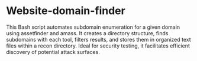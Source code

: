 # Website-domain-finder
This Bash script automates subdomain enumeration for a given domain using assetfinder and amass. It creates a directory structure, finds subdomains with each tool, filters results, and stores them in organized text files within a recon directory. Ideal for security testing, it facilitates efficient discovery of potential attack surfaces.
